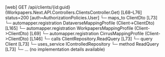 [web] GET /api/clients/{id:guid}  (Workpapers.Next.API.Controllers.ClientsController.Get)  [L68–L76] status=200 [auth=AuthorizationPolicies.User]
  └─ maps_to ClientDto [L73]
    └─ automapper.registration DataverseMappingProfile (Client->ClientDto) [L165]
    └─ automapper.registration WorkpapersMappingProfile (Client->ClientDto) [L69]
    └─ automapper.registration CirrusMappingProfile (Client->ClientDto) [L146]
  └─ calls ClientRepository.ReadQuery [L73]
  └─ query Client [L73]
  └─ uses_service IControlledRepository<Client>
    └─ method ReadQuery [L73]
      └─ ... (no implementation details available)

